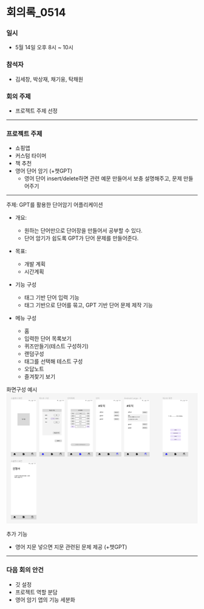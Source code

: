 # 회의록_0514

### 일시

- 5월 14일 오후 8시 ~ 10시

### 참석자

- 김세창, 박상재, 채기웅, 탁채원

### 회의 주제

- 프로젝트 주제 선정

---

### 프로젝트 주제

- 쇼핑앱
- 커스텀 타이머
- 책 추천
- 영어 단어 암기 (+챗GPT)
    - 영어 단어 insert/delete하면 관련 예문 만들어서 보충 설명해주고, 문제 만들어주기
---

주제: GPT를 활용한 단어암기 어플리케이션

- 개요:
  - 원하는 단어만으로 단어장을 만들어서 공부할 수 있다.
  - 단어 암기가 쉽도록 GPT가 단어 문제를 만들어준다.

- 목표:
  - 개발 계획
  - 시간계획

- 기능 구성
  - 태그 기반 단어 입력 기능
  - 태그 기반으로 단어를 묶고, GPT 기반 단어 문제 제작 기능

- 메뉴 구성
  - 홈
  - 입력한 단어 목록보기
  - 퀴즈만들기(테스트 구성하기)
  - 랜덤구성
  - 태그를 선택해 테스트 구성
  - 오답노트
  - 즐겨찾기 보기

화면구성 예시
![alt text](image.png)

추가 기능
- 영어 지문 넣으면 지문 관련된 문제 제공 (+챗GPT)

---

### 다음 회의 안건

- 깃 설정
- 프로젝트 역할 분담
- 영어 암기 앱의 기능 세분화
